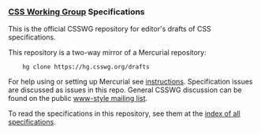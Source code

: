 ### [CSS Working Group](https://www.w3.org/Style/CSS/) Specifications

This is the official CSSWG repository for editor's drafts of CSS specifications.

This repository is a two-way mirror of a Mercurial repository:

        hg clone https://hg.csswg.org/drafts

For help using or setting up Mercurial 
see [instructions](https://wiki.csswg.org/tools/hg).
Specification issues are discussed as issues in this repo. 
General CSSWG discussion can be found on the public 
[www-style mailing list](https://lists.w3.org/Archives/Public/www-style/).

To read the specifications in this repository, see them at the
[index of all specifications](https://drafts.csswg.org/).

